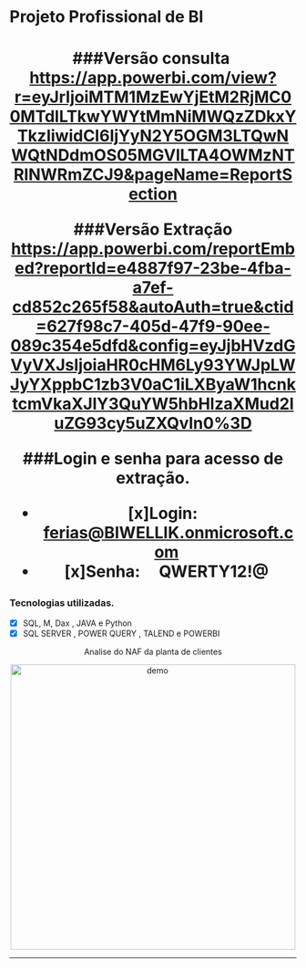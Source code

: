 # Projeto Profissional de BI
<h1 align="center">

###Versão consulta 
https://app.powerbi.com/view?r=eyJrIjoiMTM1MzEwYjEtM2RjMC00MTdlLTkwYWYtMmNiMWQzZDkxYTkzIiwidCI6IjYyN2Y5OGM3LTQwNWQtNDdmOS05MGVlLTA4OWMzNTRlNWRmZCJ9&pageName=ReportSection


###Versão Extração
https://app.powerbi.com/reportEmbed?reportId=e4887f97-23be-4fba-a7ef-cd852c265f58&autoAuth=true&ctid=627f98c7-405d-47f9-90ee-089c354e5dfd&config=eyJjbHVzdGVyVXJsIjoiaHR0cHM6Ly93YWJpLWJyYXppbC1zb3V0aC1iLXByaW1hcnktcmVkaXJlY3QuYW5hbHlzaXMud2luZG93cy5uZXQvIn0%3D

###Login e senha para acesso de extração.
- [x]Login:    ferias@BIWELLIK.onmicrosoft.com
- [x]Senha:     QWERTY12!@
</h1>

### Tecnologias utilizadas.
- [x] SQL, M, Dax , JAVA e Python
- [x] SQL SERVER , POWER QUERY , TALEND e POWERBI

<p align="center">Analise do NAF da planta de clientes</p>

<div align="center">
  <img src="https://i.ibb.co/YjrZh9j/naf.jpg" alt="demo" height="500">
</div>
<hr />